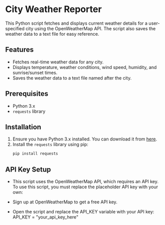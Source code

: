# City Weather Reporter

This Python script fetches and displays current weather details for a user-specified city using the OpenWeatherMap API. The script also saves the weather data to a text file for easy reference.

## Features

- Fetches real-time weather data for any city.
- Displays temperature, weather conditions, wind speed, humidity, and sunrise/sunset times.
- Saves the weather data to a text file named after the city.

## Prerequisites

- Python 3.x
- `requests` library

## Installation

1. Ensure you have Python 3.x installed. You can download it from [here](https://www.python.org/).
2. Install the `requests` library using pip:
   ```bash
   pip install requests
## API Key Setup

- This script uses the OpenWeatherMap API, which requires an API key. To use this script, you must replace the placeholder API key with your own:

- Sign up at OpenWeatherMap to get a free API key.

- Open the script and replace the API_KEY variable with your API key: API_KEY = "your_api_key_here"
